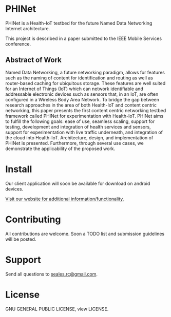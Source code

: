 # PHINet

PHINet is a Health-IoT testbed for the future Named Data Networking Internet architecture. 

This project is described in a paper submitted to the IEEE Mobile Services conference.

## Abstract of Work

Named Data Networking, a future networking paradigm, allows for features such as the naming of content for identification and routing as well as router-based caching for ubiquitous storage. These features are well suited for an Internet of Things (IoT) which can network identifiable and addressable electronic devices such as sensors that, in an IoT, are often configured in a Wireless Body Area Network. To bridge the gap between research approaches in the area of both Health-IoT and content centric networking, this paper presents the first content centric networking testbed framework called PHINet for experimentation with Health-IoT. PHINet aims to fulfill the following goals: ease of use, seamless scaling, support for testing, development and integration of health services and sensors, support for experimentation with live traffic underneath, and integration of the cloud into Health-IoT. Architecture, design, and implementation of PHINet is presented. Furthermore, through several use cases, we demonstrate the applicability of the proposed work.

# Install

Our client application will soon be available for download on android devices.

[Visit our website for additional information/functionality.](http://ndn-healthnet.elasticbeanstalk.com/)

# Contributing

All contributions are welcome. Soon a TODO list and submission guidelines will be posted.

# Support 

Send all questions to seales.rc@gmail.com.

# License

GNU GENERAL PUBLIC LICENSE, view LICENSE.
